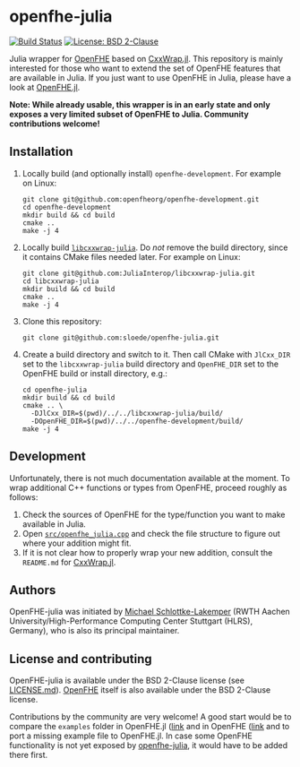 # openfhe-julia

[![Build Status](https://github.com/sloede/openfhe-julia/workflows/CI/badge.svg)](https://github.com/sloede/openfhe-julia/actions?query=workflow%3ACI)
[![License: BSD 2-Clause](https://img.shields.io/badge/License-BSD_2--Clause-success.svg)](https://opensource.org/license/bsd-2-clause/)

Julia wrapper for [OpenFHE](https://github.com/openfheorg/openfhe-development) based on
[CxxWrap.jl](https://github.com/JuliaInterop/CxxWrap.jl). This repository is mainly
interested for those who want to extend the set of OpenFHE features that are available in
Julia. If you just want to use OpenFHE in Julia, please have a look at
[OpenFHE.jl](https://github.com/sloede/OpenFHE.jl).

**Note: While already usable, this wrapper is in an early state and only exposes a very
limited subset of OpenFHE to Julia. Community contributions welcome!**


## Installation
1. Locally build (and optionally install) `openfhe-development`. For example on Linux:
   ```shell
   git clone git@github.com:openfheorg/openfhe-development.git
   cd openfhe-development
   mkdir build && cd build
   cmake ..
   make -j 4
   ```
2. Locally build [`libcxxwrap-julia`](https://github.com/JuliaInterop/libcxxwrap-julia).
   Do *not* remove the build directory, since it contains CMake files needed later. For
   example on Linux:
   ```shell
   git clone git@github.com:JuliaInterop/libcxxwrap-julia.git
   cd libcxxwrap-julia
   mkdir build && cd build
   cmake ..
   make -j 4
   ```
3. Clone this repository:
   ```shell
   git clone git@github.com:sloede/openfhe-julia.git
   ```
4. Create a build directory and switch to it. Then call CMake with `JlCxx_DIR` set to the
   `libcxxwrap-julia` build directory and `OpenFHE_DIR` set to the OpenFHE build or install
   directory, e.g.:
   ```shell
   cd openfhe-julia
   mkdir build && cd build
   cmake .. \
     -DJlCxx_DIR=$(pwd)/../../libcxxwrap-julia/build/
     -DOpenFHE_DIR=$(pwd)/../../openfhe-development/build/
   make -j 4
   ```


## Development
Unfortunately, there is not much documentation available at the moment. To wrap additional
C++ functions or types from OpenFHE, proceed roughly as follows:
1. Check the sources of OpenFHE for the type/function you want to make available in Julia.
2. Open [`src/openfhe_julia.cpp`](src/openfhe_julia.cpp) and check the file structure to
   figure out where your addition might fit.
3. If it is not clear how to properly wrap your new addition, consult the `README.md` for
   [CxxWrap.jl](https://github.com/JuliaInterop/CxxWrap.jl).


## Authors
OpenFHE-julia was initiated by [Michael Schlottke-Lakemper](https://lakemper.eu) (RWTH
Aachen University/High-Performance Computing Center Stuttgart (HLRS), Germany), who is also
its principal maintainer.


## License and contributing
OpenFHE-julia is available under the BSD 2-Clause license (see [LICENSE.md](LICENSE.md)).
[OpenFHE](https://github.com/openfheorg/openfhe-development) itself is also available under
the BSD 2-Clause license.

Contributions by the community are very welcome! A good start would be to compare the
`examples` folder in OpenFHE.jl
([link](https://github.com/sloede/OpenFHE.jl/tree/main/examples)
and in OpenFHE
([link](https://github.com/openfheorg/openfhe-development/tree/main/src/pke/examples) and to
port a missing example file to OpenFHE.jl. In case some OpenFHE functionality is not yet
exposed by [openfhe-julia](https://github.com/sloede/openfhe-julia), it would have to be
added there first.
